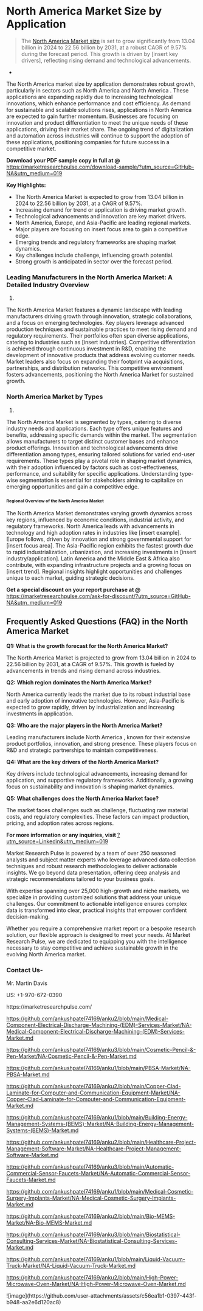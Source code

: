 <h1>North America  Market&nbsp;Size by Application</h1><blockquote><p>The <a href="https://marketresearchpulse.com/download-sample/?utm_source=GitHub-NA&amp;utm_medium=019">North America  Market size</a> is set to grow significantly from 13.04 billion in 2024 to 22.56 billion by 2031, at a robust CAGR of 9.57% during the forecast period. This growth is driven by [insert key drivers], reflecting rising demand and technological advancements.</p></blockquote><ul><li></li></ul><p>The North America  market size by application demonstrates robust growth, particularly in sectors such as North America  and North America . These applications are expanding rapidly due to increasing technological innovations, which enhance performance and cost efficiency. As demand for sustainable and scalable solutions rises, applications in North America  are expected to gain further momentum. Businesses are focusing on innovation and product differentiation to meet the unique needs of these applications, driving their market share. The ongoing trend of digitalization and automation across industries will continue to support the adoption of these applications, positioning companies for future success in a competitive market.</p><p><strong>Download your PDF sample copy in full at @ </strong><a href="https://marketresearchpulse.com/download-sample/?utm_source=GitHub-NA&amp;utm_medium=019">https://marketresearchpulse.com/download-sample/?utm_source=GitHub-NA&amp;utm_medium=019</a></p><p><strong>Key Highlights: </strong></p><ul><li>The North America  Market is expected to grow from 13.04 billion in 2024 to 22.56 billion by 2031, at a CAGR of 9.57%.</li><li>Increasing demand for trend or application is driving market growth.</li><li>Technological advancements and innovation are key market drivers.</li><li>North America, Europe, and Asia-Pacific are leading regional markets.</li><li>Major players are focusing on insert focus area to gain a competitive edge.</li><li>Emerging trends and regulatory frameworks are shaping market dynamics.</li><li>Key challenges include challenge, influencing growth potential.</li><li>Strong growth is anticipated in sector over the forecast period.</li></ul><h3>Leading Manufacturers in the North America  Market: A Detailed Industry Overview</h3><ol><li></li></ol><div class="flex max-w-full flex-col flex-grow"><div class="min-h-8 text-message flex w-full flex-col items-end gap-2 whitespace-normal break-words [.text-message+&amp;]:mt-5" dir="auto" data-message-author-role="assistant" data-message-id="fd8432e4-4910-450d-b182-61b7bfb0a01f" data-message-model-slug="gpt-4o"><div class="flex w-full flex-col gap-1 empty:hidden first:pt-[3px]"><div class="markdown prose w-full break-words dark:prose-invert light"><p>The North America  Market features a dynamic landscape with leading manufacturers driving growth through innovation, strategic collaborations, and a focus on emerging technologies. Key players leverage advanced production techniques and sustainable practices to meet rising demand and regulatory requirements. Their portfolios often span diverse applications, catering to industries such as [insert industries]. Competitive differentiation is achieved through continuous investment in R&amp;D, enabling the development of innovative products that address evolving customer needs. Market leaders also focus on expanding their footprint via acquisitions, partnerships, and distribution networks. This competitive environment fosters advancements, positioning the North America  Market for sustained growth.</p></div></div></div></div><h3>North America  Market by Types</h3><ol><li></li></ol><div class="flex max-w-full flex-col flex-grow"><div class="min-h-8 text-message flex w-full flex-col items-end gap-2 whitespace-normal break-words [.text-message+&amp;]:mt-5" dir="auto" data-message-author-role="assistant" data-message-id="084470be-0bb7-4664-bddf-5156b4f41249" data-message-model-slug="gpt-4o-mini"><div class="flex w-full flex-col gap-1 empty:hidden first:pt-[3px]"><div class="markdown prose w-full break-words dark:prose-invert light"><p>The North America  Market is segmented by types, catering to diverse industry needs and applications. Each type offers unique features and benefits, addressing specific demands within the market. The segmentation allows manufacturers to target distinct customer bases and enhance product offerings. Innovation and technological advancements drive differentiation among types, ensuring tailored solutions for varied end-user requirements. These types play a pivotal role in shaping market dynamics, with their adoption influenced by factors such as cost-effectiveness, performance, and suitability for specific applications. Understanding type-wise segmentation is essential for stakeholders aiming to capitalize on emerging opportunities and gain a competitive edge.</p></div></div></div></div><h3><span style="font-size: 11px;">Regional Overview of the North America  Market</span></h3><div class="flex max-w-full flex-col flex-grow"><div class="min-h-8 text-message flex w-full flex-col items-end gap-2 whitespace-normal break-words [.text-message+&amp;]:mt-5" dir="auto" data-message-author-role="assistant" data-message-id="e9038762-ce64-4e30-91c9-9bd413514231" data-message-model-slug="gpt-4o-mini"><div class="flex w-full flex-col gap-1 empty:hidden first:pt-[3px]"><div class="markdown prose w-full break-words dark:prose-invert light"><p>The North America  Market demonstrates varying growth dynamics across key regions, influenced by economic conditions, industrial activity, and regulatory frameworks. North America leads with advancements in technology and high adoption rates in industries like [insert example]. Europe follows, driven by innovation and strong governmental support for [insert focus area]. The Asia-Pacific region exhibits the fastest growth due to rapid industrialization, urbanization, and increasing investments in [insert industry/application]. Latin America and the Middle East &amp; Africa also contribute, with expanding infrastructure projects and a growing focus on [insert trend]. Regional insights highlight opportunities and challenges unique to each market, guiding strategic decisions.</p></div></div></div></div><p><strong>Get a special discount on your report purchase at @ </strong><a href="https://marketresearchpulse.com/ask-for-discount/?utm_source=GitHub-NA&amp;utm_medium=019">https://marketresearchpulse.com/ask-for-discount/?utm_source=GitHub-NA&amp;utm_medium=019</a></p><h2>Frequently Asked Questions (FAQ) in the North America  Market</h2><p><strong>Q1: What is the growth forecast for the North America  Market?</strong></p><p>The North America  Market is projected to grow from 13.04 billion in 2024 to 22.56 billion by 2031, at a CAGR of 9.57%. This growth is fueled by advancements in trends and rising demand across industries.</p><p><strong>Q2: Which region dominates the North America  Market?</strong></p><p>North America currently leads the market due to its robust industrial base and early adoption of innovative technologies. However, Asia-Pacific is expected to grow rapidly, driven by industrialization and increasing investments in application.</p><p><strong>Q3: Who are the major players in the North America  Market?</strong></p><p>Leading manufacturers include North America , known for their extensive product portfolios, innovation, and strong presence. These players focus on R&amp;D and strategic partnerships to maintain competitiveness.</p><p><strong>Q4: What are the key drivers of the North America  Market?</strong></p><p>Key drivers include technological advancements, increasing demand for application, and supportive regulatory frameworks. Additionally, a growing focus on sustainability and innovation is shaping market dynamics.</p><p><strong>Q5: What challenges does the North America  Market face?</strong></p><p>The market faces challenges such as challenge, fluctuating raw material costs, and regulatory complexities. These factors can impact production, pricing, and adoption rates across regions.</p><p><strong>For more information or any inquiries, visit&nbsp;</strong><a href="?utm_source=Linkedin&utm_medium=019">?utm_source=Linkedin&utm_medium=019</a></p><p>Market Research Pulse is powered by a team of over 250 seasoned analysts and subject matter experts who leverage advanced data collection techniques and robust research methodologies to deliver actionable insights. We go beyond data presentation, offering deep analysis and strategic recommendations tailored to your business goals.</p><p>With expertise spanning over 25,000 high-growth and niche markets, we specialize in providing customized solutions that address your unique challenges. Our commitment to actionable intelligence ensures complex data is transformed into clear, practical insights that empower confident decision-making.</p><p>Whether you require a comprehensive market report or a bespoke research solution, our flexible approach is designed to meet your needs. At Market Research Pulse, we are dedicated to equipping you with the intelligence necessary to stay competitive and achieve sustainable growth in the evolving North America  market.</p><h3><strong>Contact Us-</strong></h3><p>Mr. Martin Davis</p><p>US: +1-970-672-0390</p><p>https://marketresearchpulse.com/</p><p><a href="https://github.com/ankushpatel74169/anku2/blob/main/Medical-Component-Electrical-Discharge-Machining-(EDM)-Services-Market/NA-Medical-Component-Electrical-Discharge-Machining-(EDM)-Services-Market.md">https://github.com/ankushpatel74169/anku2/blob/main/Medical-Component-Electrical-Discharge-Machining-(EDM)-Services-Market/NA-Medical-Component-Electrical-Discharge-Machining-(EDM)-Services-Market.md</a></p><p><a href="https://github.com/ankushpatel74169/anku3/blob/main/Cosmetic-Pencil-&-Pen-Market/NA-Cosmetic-Pencil-&-Pen-Market.md">https://github.com/ankushpatel74169/anku3/blob/main/Cosmetic-Pencil-&-Pen-Market/NA-Cosmetic-Pencil-&-Pen-Market.md</a></p><p><a href="https://github.com/ankushpatel74169/anku1/blob/main/PBSA-Market/NA-PBSA-Market.md">https://github.com/ankushpatel74169/anku1/blob/main/PBSA-Market/NA-PBSA-Market.md</a></p><p><a href="https://github.com/ankushpatel74169/anku2/blob/main/Copper-Clad-Laminate-for-Computer-and-Communication-Equipment-Market/NA-Copper-Clad-Laminate-for-Computer-and-Communication-Equipment-Market.md">https://github.com/ankushpatel74169/anku2/blob/main/Copper-Clad-Laminate-for-Computer-and-Communication-Equipment-Market/NA-Copper-Clad-Laminate-for-Computer-and-Communication-Equipment-Market.md</a></p><p><a href="https://github.com/ankushpatel74169/anku1/blob/main/Building-Energy-Management-Systems-(BEMS)-Market/NA-Building-Energy-Management-Systems-(BEMS)-Market.md">https://github.com/ankushpatel74169/anku1/blob/main/Building-Energy-Management-Systems-(BEMS)-Market/NA-Building-Energy-Management-Systems-(BEMS)-Market.md</a></p><p><a href="https://github.com/ankushpatel74169/anku2/blob/main/Healthcare-Project-Management-Software-Market/NA-Healthcare-Project-Management-Software-Market.md">https://github.com/ankushpatel74169/anku2/blob/main/Healthcare-Project-Management-Software-Market/NA-Healthcare-Project-Management-Software-Market.md</a></p><p><a href="https://github.com/ankushpatel74169/anku3/blob/main/Automatic-Commercial-Sensor-Faucets-Market/NA-Automatic-Commercial-Sensor-Faucets-Market.md">https://github.com/ankushpatel74169/anku3/blob/main/Automatic-Commercial-Sensor-Faucets-Market/NA-Automatic-Commercial-Sensor-Faucets-Market.md</a></p><p><a href="https://github.com/ankushpatel74169/anku1/blob/main/Medical-Cosmetic-Surgery-Implants-Market/NA-Medical-Cosmetic-Surgery-Implants-Market.md">https://github.com/ankushpatel74169/anku1/blob/main/Medical-Cosmetic-Surgery-Implants-Market/NA-Medical-Cosmetic-Surgery-Implants-Market.md</a></p><p><a href="https://github.com/ankushpatel74169/anku2/blob/main/Bio-MEMS-Market/NA-Bio-MEMS-Market.md">https://github.com/ankushpatel74169/anku2/blob/main/Bio-MEMS-Market/NA-Bio-MEMS-Market.md</a></p><p><a href="https://github.com/ankushpatel74169/anku3/blob/main/Biostatistical-Consulting-Services-Market/NA-Biostatistical-Consulting-Services-Market.md">https://github.com/ankushpatel74169/anku3/blob/main/Biostatistical-Consulting-Services-Market/NA-Biostatistical-Consulting-Services-Market.md</a></p><p><a href="https://github.com/ankushpatel74169/anku1/blob/main/Liquid-Vacuum-Truck-Market/NA-Liquid-Vacuum-Truck-Market.md">https://github.com/ankushpatel74169/anku1/blob/main/Liquid-Vacuum-Truck-Market/NA-Liquid-Vacuum-Truck-Market.md</a></p><p><a href="https://github.com/ankushpatel74169/anku2/blob/main/High-Power-Microwave-Oven-Market/NA-High-Power-Microwave-Oven-Market.md">https://github.com/ankushpatel74169/anku2/blob/main/High-Power-Microwave-Oven-Market/NA-High-Power-Microwave-Oven-Market.md</a></p>
![image](https://github.com/user-attachments/assets/c56ea1b1-0397-443f-b948-aa2e6d120ac8)
